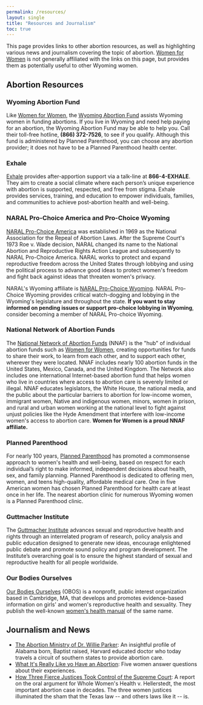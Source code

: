 ```yaml
---
permalink: /resources/
layout: single
title: "Resources and Journalism"
toc: true
---
```


This page provides links to other abortion resources, as well as
highlighting various news and journalism covering the topic of
abortion. [Women for Women](/) is not generally affiliated with the
links on this page, but provides them as potentially useful to other
Wyoming women.

## Abortion Resources

### Wyoming Abortion Fund

Like [Women for Women](/), the [Wyoming Abortion
Fund](https://www.plannedparenthood.org/planned-parenthood-rocky-mountains/patient-resources/wyoming-abortion-fund)
assists Wyoming women in funding abortions. If you live in Wyoming and
need help paying for an abortion, the Wyoming Abortion Fund may be
able to help you. Call their toll-free hotline, **(866) 372-7526**, to
see if you qualify. Although this fund is administered by Planned
Parenthood, you can choose any abortion provider; it does not have to
be a Planned Parenthood health center.

### Exhale

[Exhale](https://exhaleprovoice.org/) provides after-apportion support
via a talk-line at **866-4-EXHALE**. They aim to create a social
climate where each person’s unique experience with abortion is
supported, respected, and free from stigma. Exhale provides services,
training, and education to empower individuals, families, and
communities to achieve post-abortion health and well-being.

### NARAL Pro-Choice America and Pro-Choice Wyoming

[NARAL Pro-Choice America](https://www.prochoiceamerica.org/) was
established in 1969 as the National Association for the Repeal of
Abortion Laws. After the Supreme Court's 1973 Roe v. Wade decision,
NARAL changed its name to the National Abortion and Reproductive
Rights Action League and subsequently to NARAL Pro-Choice
America. NARAL works to protect and expand reproductive freedom across
the United States through lobbying and using the political process to
advance good ideas to protect women's freedom and fight back against
ideas that threaten women's privacy.

NARAL's Wyoming affiliate is [NARAL Pro-Choice
Wyoming](https://www.prochoicewyoming.org/). NARAL Pro-Choice Wyoming
provides critical watch-dogging and lobbying in the Wyoming's
legislature and throughout the state. **If you want to stay informed
on pending issues or support pro-choice lobbying in Wyoming**,
consider becoming a member of NARAL Pro-choice Wyoming.

### National Network of Abortion Funds

The [National Network of Abortion Funds](https://abortionfunds.org/)
(NNAF) is the "hub" of individual abortion funds such as [Women for
Women](/), creating opportunities for funds to share their work, to
learn from each other, and to support each other, wherever they were
located. NNAF includes nearly 100 abortion funds in the United States,
Mexico, Canada, and the United Kingdom. The Network also includes one
international Internet-based abortion fund that helps women who live
in countries where access to abortion care is severely limited or
illegal. NNAF educates legislators, the White House, the national
media, and the public about the particular barriers to abortion for
low-income women, immigrant women, Native and indigenous women,
minors, women in prison, and rural and urban women working at the
national level to fight against unjust policies like the Hyde
Amendment that interfere with low-income women's access to abortion
care. **Women for Women is a proud NNAF affiliate.**

### Planned Parenthood

For nearly 100 years, [Planned
Parenthood](https://www.plannedparenthood.org/) has promoted a
commonsense approach to women's health and well-being, based on
respect for each individual’s right to make informed, independent
decisions about health, sex, and family planning. Planned Parenthood
is dedicated to offering men, women, and teens high-quality,
affordable medical care. One in five American women has chosen Planned
Parenthood for health care at least once in her life. The nearest
abortion clinic for numerous Wyoming women is a Planned Parenthood
clinic.

### Guttmacher Institute

The [Guttmacher Institute](https://www.guttmacher.org/) advances
sexual and reproductive health and rights through an interrelated
program of research, policy analysis and public education designed to
generate new ideas, encourage enlightened public debate and promote
sound policy and program development. The Institute’s overarching goal
is to ensure the highest standard of sexual and reproductive health
for all people worldwide.

### Our Bodies Ourselves

[Our Bodies Ourselves](https://www.ourbodiesourselves.org/) (OBOS) is
a nonprofit, public interest organization based in Cambridge, MA, that
develops and promotes evidence-based information on girls' and women's
reproductive health and sexuality. They publish the well-known
[women's health
manual](https://www.ourbodiesourselves.org/publications/our-bodies-ourselves-2011/)
of the same name.

## Journalism and News

* [The Abortion Ministry of Dr. Willie
  Parker](http://www.esquire.com/news-politics/a23771/abortion-ministry-of-dr-willie-parker-0914/):
  An insightful profile of Alabama born, Baptist raised, Harvard
  educated doctor who today travels a circuit of southern states to
  provide abortion care.
* [What It's Really Like yo Have an
  Abortion](http://www.cosmopolitan.com/sex-love/news/a31727/what-its-really-like-to-have-an-abortion/):
  Five women answer questions about their experiences.
* [How Three Fierce Justices Took Control of the Supreme
  Court](http://www.slate.com/articles/news_and_politics/supreme_court_dispatches/2016/03/in_oral_arguments_for_the_texas_abortion_case_the_three_female_justices.html):
  A report on the oral argument for Whole Women's Health
  v. Hellerstedt, the most important abortion case in decades. The
  three women justices illuminated the sham that the Texas law -- and
  others laws like it -- is.
